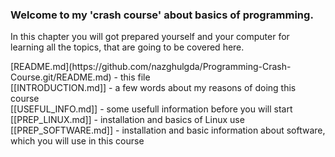 <h3>Welcome to my 'crash course' about basics of programming.</h3>

<p>In this chapter you will got prepared yourself and your computer for learning all the topics, that are going to be covered here.</p>


<p>[README.md](https://github.com/nazghulgda/Programming-Crash-Course.git/README.md) - this file<br>
[[INTRODUCTION.md]] - a few words about my reasons of doing this course<br>
[[USEFUL_INFO.md]] - some usefull information before you will start<br>
[[PREP_LINUX.md]] - installation and basics of Linux use<br>
[[PREP_SOFTWARE.md]] - installation and basic information about software, which you will use in this course</p>

